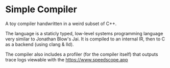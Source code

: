 # Simple Compiler
A toy compiler handwritten in a weird subset of C++.

The language is a staticly typed, low-level systems programming language very similar to Jonathan Blow's Jai. It is compiled to an internal IR, then to C as a backend (using clang & lld).

The compiler also includes a profiler (for the compiler itself) that outputs trace logs viewable with the https://www.speedscope.app